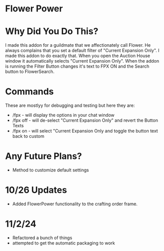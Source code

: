 # Flower Power

# Why Did You Do This?
I made this addon for a guildmate that we affectionately call Flower. He always complains that you set a default filter of "Current Expansion Only". I made this addon to do exactly that. When you open the Auction House window it automatically selects "Current Expansion Only". When the addon is running the Filter Button changes it's text to FPX ON and the Search button to FlowerSearch.

# Commands
These are mostlyy for debugging and testing but here they are:
* /fpx - will display the options in your chat window
* /fpx off - will de-select "Current Expansion Only" and revert the Button Texts
* /fpx on - will select "Current Expansion Only and toggle the button text back to custom 

# Any Future Plans?
* Method to customize default settings

# 10/26 Updates
* Added FlowerPower functionality to the crafting order frame.

# 11/2/24
- Refactored a bunch of things
- attempted to get the automatic packaging to work 